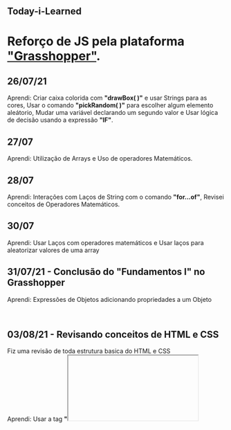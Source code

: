 ## Today-i-Learned

# Reforço de JS pela plataforma ["Grasshopper"](https://grasshopper.app/pt_br/).
## 26/07/21
Aprendi: Criar caixa colorida com **"drawBox( )"** e usar Strings para as cores, Usar o comando **"pickRandom( )"** para escolher algum elemento aleátorio,  Mudar uma variável declarando um segundo valor e Usar lógica de decisão usando a expressão **"IF"**.


## 27/07
Aprendi: Utilização de Arrays e Uso de operadores Matemáticos.


## 28/07
Aprendi: Interações com Laços de String com o comando **"for...of"**, Revisei conceitos de Operadores Matemáticos.


## 30/07
Aprendi: Usar Laços com operadores matemáticos e Usar laços para aleatorizar valores de uma array

## 31/07/21 - Conclusão do "Fundamentos I" no Grasshopper
Aprendi: Expressões de Objetos adicionando propriedades a um Objeto

</br>

## 03/08/21 - Revisando conceitos de HTML e CSS
Fiz uma revisão de toda estrutura basica do HTML e CSS </br>
Aprendi: Usar a tag **"<iframe>"** para utilizar vídeos na página, Utilizar o Servidor Do **Google Fotos** para utilizar uma imagem na página, Utilizar a tag **"center"** para alinhar a imagem direto do html, Atribuir o valor **"_blank"** no atributo "target" para abrir a página em uma nova guia.

  ## 12/08
  Aprendi: Organizar o tamanho do Background para ficar proporcinal a tela no CSS com os comandos: **background-repeat** para não repetir a imagem, **background-size** para ajustar a imagem, **background-attachment** para a imagem ficar fixa em uma parte da pagina.
